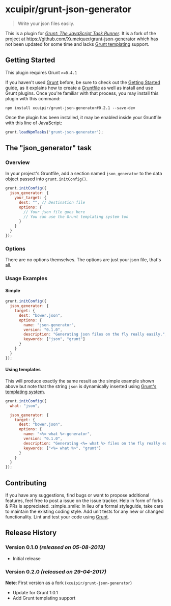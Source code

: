 # xcuipir/grunt-json-generator

> Write your json files easily.

This is a plugin for [_Grunt: The JavaScript Task Runner_](https://gruntjs.com/). It is a fork of the project at https://github.com/Xumeiquer/grunt-json-generator which has not been updated for some time and lacks [Grunt templating](https://gruntjs.com/configuring-tasks#templates) support.

## Getting Started
This plugin requires Grunt `>=0.4.1`

If you haven't used [Grunt](http://gruntjs.com/) before, be sure to check out the [Getting Started](http://gruntjs.com/getting-started) guide, as it explains how to create a [Gruntfile](http://gruntjs.com/sample-gruntfile) as well as install and use Grunt plugins. Once you're familiar with that process, you may install this plugin with this command:

```shell
npm install xcuipir/grunt-json-generator#0.2.1 --save-dev
```

Once the plugin has been installed, it may be enabled inside your Gruntfile with this line of JavaScript:

```js
grunt.loadNpmTasks('grunt-json-generator');
```

## The "json_generator" task

### Overview
In your project's Gruntfile, add a section named `json_generator` to the data object passed into `grunt.initConfig()`.

```js
grunt.initConfig({
  json_generator: {
    your_target: {
      dest: "", // Destination file
      options: {
        // Your json file goes here
        // You can use the Grunt templating system too
      }
    }
  }
});
```

### Options
There are no options themselves. The options are just your json file, that's all.

### Usage Examples

#### Simple

```js
grunt.initConfig({
  json_generator: {
    target: {
      dest: "bower.json",
      options: {
        name: "json-generator",
        version: "0.1.0",
        description: "Generating json files on the fly really easily.",
        keywords: ["json", "grunt"]
      }
    }
  }
});
```

#### Using templates

This will produce exactly the same result as the simple example shown above but note that the string `json` is dynamically inserted using [Grunt's templating system](https://gruntjs.com/configuring-tasks#templates).

```js
grunt.initConfig({
  what: "json",

  json_generator: {
    target: {
      dest: "bower.json",
      options: {
        name: "<%= what %>-generator",
        version: "0.1.0",
        description: "Generating <%= what %> files on the fly really easily.",
        keywords: ["<%= what %>", "grunt"]
      }
    }
  }
});
```

## Contributing
If you have any suggestions, find bugs or want to propose additional features, feel free to post a issue on the issue tracker.
Help in form of forks & PRs is appreciated. :simple_smile: In lieu of a formal styleguide, take care to maintain the existing coding style. Add unit tests for any new or changed functionality. Lint and test your code using [Grunt](http://gruntjs.com/).

## Release History
### Version 0.1.0 _(released on 05-08-2013)_

- Initial release

### Version 0.2.0 _(released on 29-04-2017)_

**Note**: First version as a fork (`xcuipir/grunt-json-generator`)

- Update for Grunt 1.0.1
- Add Grunt templating support
